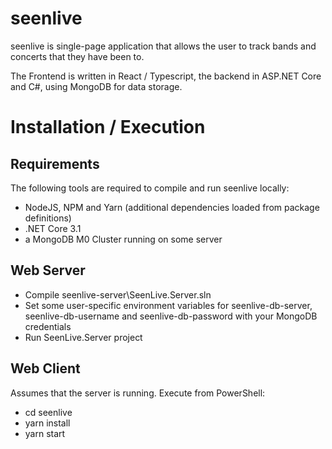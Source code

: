# seenlive
seenlive is single-page application that allows the user to track bands and concerts that they have been to. 

The Frontend is written in React / Typescript, the backend in ASP.NET Core and C#, using MongoDB for data storage.

# Installation / Execution

## Requirements
The following tools are required to compile and run seenlive locally:
* NodeJS, NPM and Yarn (additional dependencies loaded from package definitions)
* .NET Core 3.1
* a MongoDB M0 Cluster running on some server

## Web Server
* Compile seenlive-server\SeenLive.Server.sln
* Set some user-specific environment variables for seenlive-db-server, seenlive-db-username and seenlive-db-password with your MongoDB credentials
* Run SeenLive.Server project

## Web Client
Assumes that the server is running. Execute from PowerShell:
* cd seenlive
* yarn install
* yarn start
